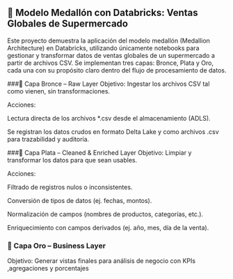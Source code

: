 ## 🛒 Modelo Medallón con Databricks: Ventas Globales de Supermercado
Este proyecto demuestra la aplicación del modelo medallón (Medallion Architecture) en Databricks, utilizando únicamente notebooks para gestionar y transformar datos de ventas globales de un supermercado a partir de archivos CSV. Se implementan tres capas: Bronce, Plata y Oro, cada una con su propósito claro dentro del flujo de procesamiento de datos.

###🥉 Capa Bronce – Raw Layer
Objetivo: Ingestar los archivos CSV tal como vienen, sin transformaciones.

Acciones:

Lectura directa de los archivos *.csv desde el almacenamiento (ADLS).

Se registran los datos crudos en formato Delta Lake y como archivos .csv para trazabilidad y auditoría.

###🥈 Capa Plata – Cleaned & Enriched Layer
Objetivo: Limpiar y transformar los datos para que sean usables.

Acciones:

Filtrado de registros nulos o inconsistentes.

Conversión de tipos de datos (ej. fechas, montos).

Normalización de campos (nombres de productos, categorías, etc.).

Enriquecimiento con campos derivados (ej. año, mes, día de la venta).

### 🥇 Capa Oro – Business Layer
Objetivo: Generar vistas finales para análisis de negocio con KPIs ,agregaciones y porcentajes


